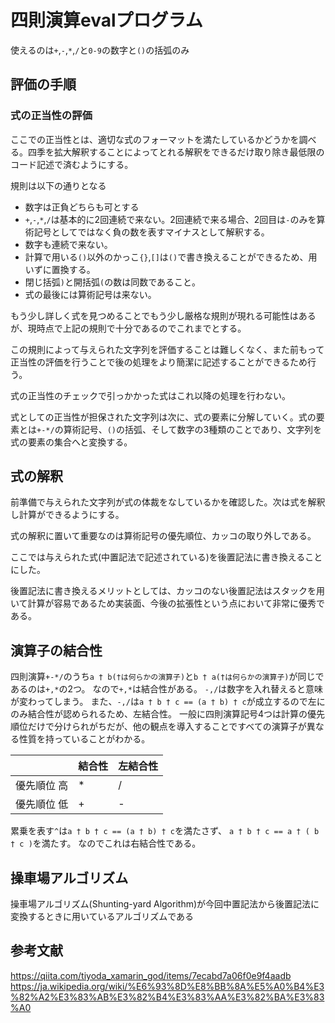 # 四則演算evalプログラム

使えるのは`+`,`-`,`*`,`/`と`0-9`の数字と`()`の括弧のみ


## 評価の手順

### 式の正当性の評価

ここでの正当性とは、適切な式のフォーマットを満たしているかどうかを調べる。四季を拡大解釈することによってとれる解釈をできるだけ取り除き最低限のコード記述で済むようにする。

規則は以下の通りとなる

- 数字は正負どちらも可とする
- `+`,`-`,`*`,`/`は基本的に2回連続で来ない。2回連続で来る場合、2回目は`-`のみを算術記号としてではなく負の数を表すマイナスとして解釈する。
- 数字も連続で来ない。
- 計算で用いる`()`以外のかっこ`{}`,`[]`は`()`で書き換えることができるため、用いずに置換する。
- 閉じ括弧`)`と開括弧`(`の数は同数であること。
- 式の最後には算術記号は来ない。

もう少し詳しく式を見つめることでもう少し厳格な規則が現れる可能性はあるが、現時点で上記の規則で十分であるのでこれまでとする。

この規則によって与えられた文字列を評価することは難しくなく、また前もって正当性の評価を行うことで後の処理をより簡潔に記述することができるため行う。

式の正当性のチェックで引っかかった式はこれ以降の処理を行わない。

式としての正当性が担保された文字列は次に、式の要素に分解していく。式の要素とは`+-*/`の算術記号、`()`の括弧、そして数字の3種類のことであり、文字列を式の要素の集合へと変換する。

## 式の解釈

前準備で与えられた文字列が式の体裁をなしているかを確認した。次は式を解釈し計算ができるようにする。

式の解釈に置いて重要なのは算術記号の優先順位、カッコの取り外しである。

ここでは与えられた式(中置記法で記述されている)を後置記法に書き換えることにした。

後置記法に書き換えるメリットとしては、カッコのない後置記法はスタックを用いて計算が容易であるため実装面、今後の拡張性という点において非常に優秀である。

## 演算子の結合性

四則演算`+-*/`のうち`a † b(†は何らかの演算子)`と`b † a(†は何らかの演算子)`が同じであるのは`+,*`の2つ。
なので`+,*`は結合性がある。
`-,/`は数字を入れ替えると意味が変わってしまう。
また、`-,/`は`a † b † c == (a † b) † c`が成立するので左にのみ結合性が認められるため、左結合性。
一般に四則演算記号4つは計算の優先順位だけで分けられがちだが、他の観点を導入することですべての演算子が異なる性質を持っていることがわかる。

||結合性|左結合性|
|---|---|---|
|優先順位 高| * | / |
|優先順位 低| + | - |

累乗を表す`^`は`a † b † c == (a † b) † c`を満たさず、
`a † b † c == a † ( b † c )`を満たす。
なのでこれは右結合性である。

## 操車場アルゴリズム

操車場アルゴリズム(Shunting-yard Algorithm)が今回中置記法から後置記法に変換するときに用いているアルゴリズムである



## 参考文献

https://qiita.com/tiyoda_xamarin_god/items/7ecabd7a06f0e9f4aadb
https://ja.wikipedia.org/wiki/%E6%93%8D%E8%BB%8A%E5%A0%B4%E3%82%A2%E3%83%AB%E3%82%B4%E3%83%AA%E3%82%BA%E3%83%A0